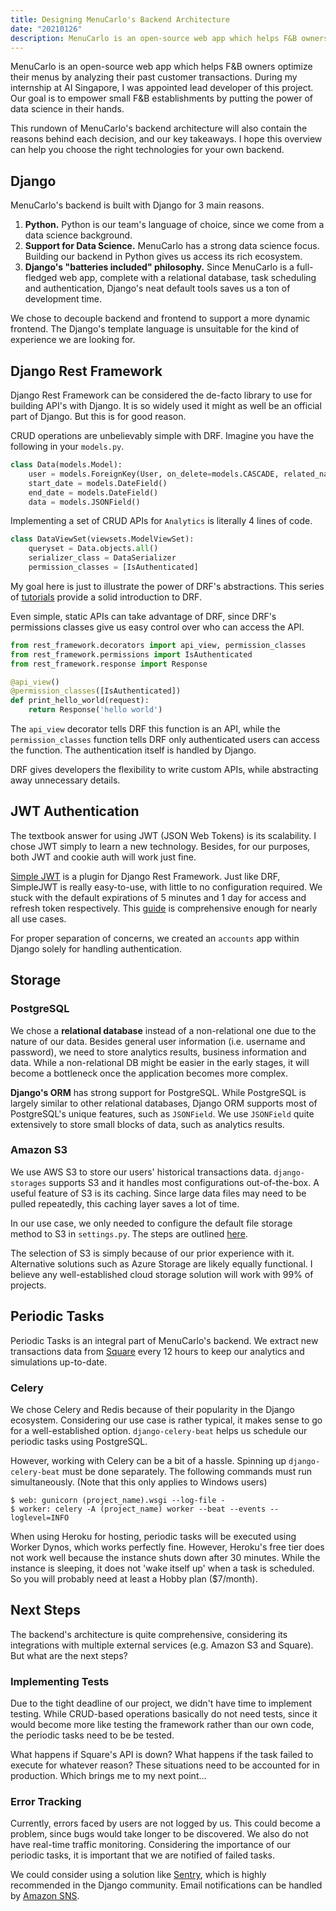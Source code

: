 ```yaml
---
title: Designing MenuCarlo's Backend Architecture
date: "20210126"
description: MenuCarlo is an open-source web app which helps F&B owners optimize their menus by analyzing their past customer transactions.
---
```

MenuCarlo is an open-source web app which helps F&B owners optimize their menus by analyzing their past customer transactions. During my internship at AI Singapore, I was appointed lead developer of this project. Our goal is to empower small F&B establishments by putting the power of data science in their hands.

This rundown of MenuCarlo's backend architecture will also contain the reasons behind each decision, and our key takeaways. I hope this overview can help you choose the right technologies for your own backend.

## Django

MenuCarlo's backend is built with Django for 3 main reasons.

1. **Python.** Python is our team's language of choice, since we come from a data science background.
2. **Support for Data Science.** MenuCarlo has a strong data science focus. Building our backend in Python gives us access its rich ecosystem.
3. **Django's "batteries included" philosophy.** Since MenuCarlo is a full-fledged web app, complete with a relational database, task scheduling and authentication, Django's neat default tools saves us a ton of development time.

We chose to decouple backend and frontend to support a more dynamic frontend. The Django's template language is unsuitable for the kind of experience we are looking for.

## Django Rest Framework

Django Rest Framework can be considered the de-facto library to use for building API's with Django. It is so widely used it might as well be an official part of Django. But this is for good reason.

CRUD operations are unbelievably simple with DRF. Imagine you have the following in your `models.py`.

```python
class Data(models.Model):
    user = models.ForeignKey(User, on_delete=models.CASCADE, related_name="analytics")
    start_date = models.DateField()
    end_date = models.DateField()
    data = models.JSONField()
```

Implementing a set of CRUD APIs for `Analytics` is literally 4 lines of code.

```python
class DataViewSet(viewsets.ModelViewSet):
    queryset = Data.objects.all()
    serializer_class = DataSerializer
    permission_classes = [IsAuthenticated]
```

My goal here is just to illustrate the power of DRF's abstractions. This series of [tutorials](https://www.django-rest-framework.org/tutorial/quickstart/) provide a solid introduction to DRF.

Even simple, static APIs can take advantage of DRF, since DRF's permissions classes give us easy control over who can access the API.

```python
from rest_framework.decorators import api_view, permission_classes
from rest_framework.permissions import IsAuthenticated
from rest_framework.response import Response

@api_view()
@permission_classes([IsAuthenticated])
def print_hello_world(request):
    return Response('hello world')
```

The `api_view` decorator tells DRF this function is an API, while the `permission_classes` function tells DRF only authenticated users can access the function. The authentication itself is handled by Django.

DRF gives developers the flexibility to write custom APIs, while abstracting away unnecessary details.

## JWT Authentication

The textbook answer for using JWT (JSON Web Tokens) is its scalability. I chose JWT simply to learn a new technology. Besides, for our purposes, both JWT and cookie auth will work just fine.

[Simple JWT](https://django-rest-framework-simplejwt.readthedocs.io/en/latest/) is a plugin for Django Rest Framework. Just like DRF, SimpleJWT is really easy-to-use, with little to no configuration required. We stuck with the default expirations of 5 minutes and 1 day for access and refresh token respectively. This [guide](https://django-rest-framework-simplejwt.readthedocs.io/en/latest/getting_started.html) is comprehensive enough for nearly all use cases.

For proper separation of concerns, we created an `accounts` app within Django solely for handling authentication.

## Storage

### PostgreSQL

We chose a **relational database** instead of a non-relational one due to the nature of our data. Besides general user information (i.e. username and password), we need to store analytics results, business information and data. While a non-relational DB might be easier in the early stages, it will become a bottleneck once the application becomes more complex.

**Django's ORM** has strong support for PostgreSQL. While PostgreSQL is largely similar to other relational databases, Django ORM supports most of PostgreSQL's unique features, such as `JSONField`. We use `JSONField` quite extensively to store small blocks of data, such as analytics results.

### Amazon S3

We use AWS S3 to store our users' historical transactions data. `django-storages` supports S3 and it handles most configurations out-of-the-box. A useful feature of S3 is its caching. Since large data files may need to be pulled repeatedly, this caching layer saves a lot of time.

In our use case, we only needed to configure the default file storage method to S3 in `settings.py`. The steps are outlined [here](https://django-storages.readthedocs.io/en/latest/backends/amazon-S3.html).

The selection of S3 is simply because of our prior experience with it. Alternative solutions such as Azure Storage are likely equally functional. I believe any well-established cloud storage solution will work with 99% of projects.

## Periodic Tasks

Periodic Tasks is an integral part of MenuCarlo's backend. We extract new transactions data from [Square](https://squareup.com/us/en) every 12 hours to keep our analytics and simulations up-to-date.

### Celery

We chose Celery and Redis because of their popularity in the Django ecosystem. Considering our use case is rather typical, it makes sense to go for a well-established option. `django-celery-beat` helps us schedule our periodic tasks using PostgreSQL.

However, working with Celery can be a bit of a hassle. Spinning up `django-celery-beat` must be done separately. The following commands must run simultaneously. (Note that this only applies to Windows users)

```shell
$ web: gunicorn (project_name).wsgi --log-file -
$ worker: celery -A (project_name) worker --beat --events --loglevel=INFO
```

When using Heroku for hosting, periodic tasks will be executed using Worker Dynos, which works perfectly fine. However, Heroku's free tier does not work well because the instance shuts down after 30 minutes. While the instance is sleeping, it does not 'wake itself up' when a task is scheduled. So you will probably need at least a Hobby plan ($7/month).

## Next Steps

The backend's architecture is quite comprehensive, considering its integrations with multiple external services (e.g. Amazon S3 and Square). But what are the next steps?

### Implementing Tests

Due to the tight deadline of our project, we didn't have time to implement testing. While CRUD-based operations basically do not need tests, since it would become more like testing the framework rather than our own code, the periodic tasks need to be be tested.

What happens if Square's API is down? What happens if the task failed to execute for whatever reason? These situations need to be accounted for in production. Which brings me to my next point...

### Error Tracking

Currently, errors faced by users are not logged by us. This could become a problem, since bugs would take longer to be discovered. We also do not have real-time traffic monitoring. Considering the importance of our periodic tasks, it is important that we are notified of failed tasks.

We could consider using a solution like [Sentry](https://sentry.io/welcome/), which is highly recommended in the Django community. Email notifications can be handled by [Amazon SNS](https://aws.amazon.com/sns/).
